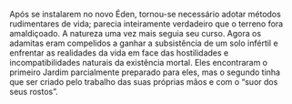﻿Após se instalarem no novo Éden, tornou-se necessário adotar métodos rudimentares de vida; parecia inteiramente verdadeiro que o terreno fora amaldiçoado. A natureza uma vez mais seguia seu curso. Agora os adamitas eram compelidos a ganhar a subsistência de um solo infértil e enfrentar as realidades da vida em face das hostilidades e incompatibilidades naturais da existência mortal. Eles encontraram o primeiro Jardim parcialmente preparado para eles, mas o segundo tinha que ser criado pelo trabalho das suas próprias mãos e com o “suor dos seus rostos”.